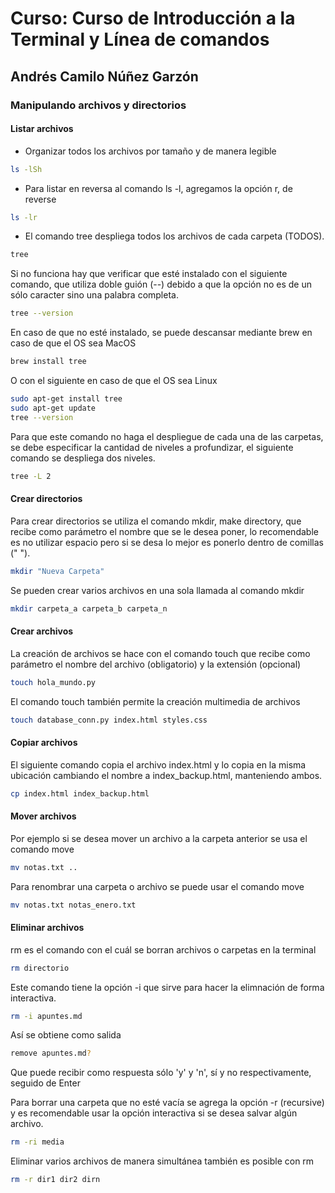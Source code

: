 # Curso: Curso de Introducción a la Terminal y Línea de comandos

## Andrés Camilo Núñez Garzón

### Manipulando archivos y directorios

#### Listar archivos

- Organizar todos los archivos por tamaño y de manera legible

```bash
ls -lSh
```

- Para listar en reversa al comando ls -l, agregamos la opción r, de reverse

```bash
ls -lr
```

- El comando tree despliega todos los archivos de cada carpeta (TODOS).

```bash
tree
```

Si no funciona hay que verificar que esté instalado con el siguiente comando, que utiliza doble guión (--) debido a que la opción no es de un sólo caracter sino una palabra completa.

```bash
tree --version 
```

En caso de que no esté instalado, se puede descansar mediante brew en caso de que el OS sea MacOS

```bash
brew install tree
```

O con el siguiente en caso de que el OS sea Linux

```bash
sudo apt-get install tree
sudo apt-get update
tree --version
```

Para que este comando no haga el despliegue de cada una de las carpetas, se debe especificar la cantidad de niveles a profundizar, el siguiente comando se despliega dos niveles.

```bash
tree -L 2
```

#### Crear directorios

Para crear directorios se utiliza el comando mkdir, make directory, que recibe como parámetro el nombre que se le desea poner, lo recomendable es no utilizar espacio pero si se desa lo mejor es ponerlo dentro de comillas (" ").

```bash
mkdir "Nueva Carpeta"
```

Se pueden crear varios archivos en una sola llamada al comando mkdir

```bash
mkdir carpeta_a carpeta_b carpeta_n
```

#### Crear archivos

La creación de archivos se hace con el comando touch que recibe como parámetro el nombre del archivo (obligatorio) y la extensión (opcional)

```bash
touch hola_mundo.py
```

El comando touch también permite la creación multimedia de archivos

```bash
touch database_conn.py index.html styles.css
```

#### Copiar archivos

El siguiente comando copia el archivo index.html y lo copia en la misma ubicación cambiando el nombre a index_backup.html, manteniendo ambos.

```bash
cp index.html index_backup.html
```

#### Mover archivos

Por ejemplo si se desea mover un archivo a la carpeta anterior se usa el comando move

```bash
mv notas.txt ..
```

Para renombrar una carpeta o archivo se puede usar el comando move

```bash
mv notas.txt notas_enero.txt
```

#### Eliminar archivos

rm es el comando con el cuál se borran archivos o carpetas en la terminal

```bash
rm directorio
```

Este comando tiene la opción -i que sirve para hacer la elimnación de forma interactiva.

```bash
rm -i apuntes.md
```

Así se obtiene como salida

```bash
remove apuntes.md?
```

Que puede recibir como respuesta sólo 'y' y 'n', sí y no respectivamente, seguido de Enter

Para borrar una carpeta que no esté vacía se agrega la opción -r (recursive) y es recomendable usar la opción interactiva si se desea salvar algún archivo.

```bash
rm -ri media
```

Eliminar varios archivos de manera simultánea también es posible con rm

```bash
rm -r dir1 dir2 dirn
```
